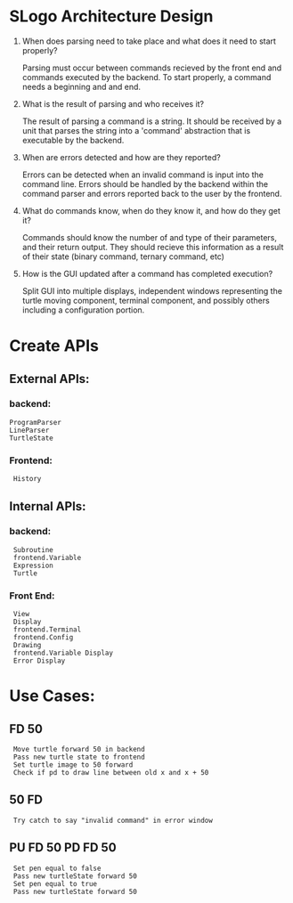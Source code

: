 # SLogo Architecture Design
1. When does parsing need to take place and what does it need to start properly? 
    
    Parsing must occur between commands recieved by the front end and commands executed by the backend. To start properly, a command needs a beginning and and end.

2. What is the result of parsing and who receives it?
    
    The result of parsing a command is a string. It should be received by a unit that parses the string into a 'command' abstraction that is executable by the backend.


3. When are errors detected and how are they reported?
    
    Errors can be detected when an invalid command is input into the command line.
    Errors should be handled by the backend within the command parser and errors reported back to the user by the frontend.


4. What do commands know, when do they know it, and how do they get it?

    Commands should know the number of and type of their parameters, and their return output. They should recieve this information as a result of their state (binary command, ternary command, etc)

5. How is the GUI updated after a command has completed execution?
    
    Split GUI into multiple displays, independent windows representing the turtle moving component, terminal component, and possibly others including a configuration portion.
    

# Create APIs
## External APIs: 
### backend:
    ProgramParser
    LineParser
    TurtleState
### Frontend:
     History
    

## Internal APIs:
### backend:
     Subroutine 
     frontend.Variable
     Expression
     Turtle

### Front End:
     View
     Display 
     frontend.Terminal
     frontend.Config
     Drawing
     frontend.Variable Display
     Error Display

# Use Cases:
## FD 50
     Move turtle forward 50 in backend
     Pass new turtle state to frontend
     Set turtle image to 50 forward
     Check if pd to draw line between old x and x + 50
     
## 50 FD
     Try catch to say "invalid command" in error window
     
## PU FD 50 PD FD 50
     Set pen equal to false
     Pass new turtleState forward 50
     Set pen equal to true
     Pass new turtleState forward 50

     